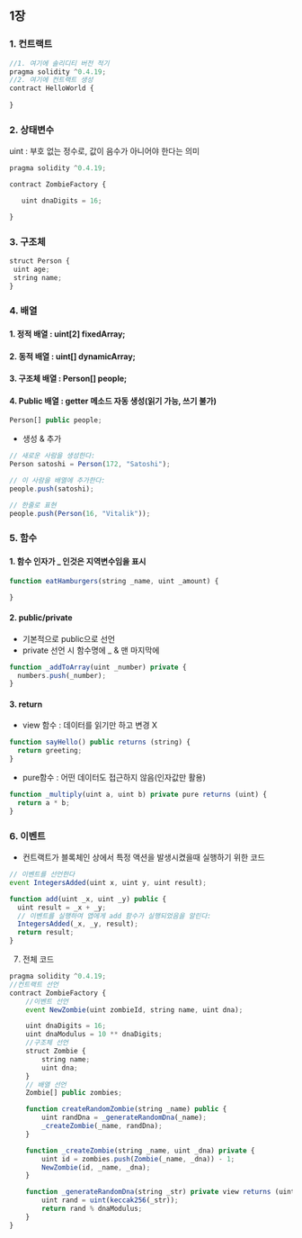 ## 1장
 
### 1. 컨트랙트
```javascript
//1. 여기에 솔리디티 버전 적기
pragma solidity ^0.4.19;
//2. 여기에 컨트랙트 생성
contract HelloWorld {
    
}
```

### 2. 상태변수
 uint : 부호 없는 정수로, 값이 음수가 아니어야 한다는 의미
 ```javascript
 pragma solidity ^0.4.19;

contract ZombieFactory {

    uint dnaDigits = 16;

}
```

### 3. 구조체
 ```javascript
struct Person {
  uint age;
  string name;
}
```

### 4. 배열
#### 1. 정적 배열 : uint[2] fixedArray;
#### 2. 동적 배열 : uint[] dynamicArray;
#### 3. 구조체 배열 : Person[] people;
#### 4. Public 배열 : getter 메소드 자동 생성(읽기 가능, 쓰기 불가)
```javascript
Person[] public people;
```
- 생성 & 추가
```javascript
// 새로운 사람을 생성한다:
Person satoshi = Person(172, "Satoshi");

// 이 사람을 배열에 추가한다:
people.push(satoshi);
```
```javascript
// 한줄로 표현
people.push(Person(16, "Vitalik"));
```


### 5. 함수
#### 1. 함수 인자가 _ 인것은 지역변수임을 표시
```javascript
function eatHamburgers(string _name, uint _amount) {

}
```
#### 2. public/private
- 기본적으로 public으로 선언
- private 선언 시 함수명에 _ & 맨 마지막에
```javascript
function _addToArray(uint _number) private {
  numbers.push(_number);
}
```

#### 3. return
- view 함수 : 데이터를 읽기만 하고 변경 X
```javascript
function sayHello() public returns (string) {
  return greeting;
}
```

- pure함수 : 어떤 데이터도 접근하지 않음(인자값만 활용)
```javascript
function _multiply(uint a, uint b) private pure returns (uint) {
  return a * b;
}
```

### 6. 이벤트
- 컨트랙트가 블록체인 상에서 특정 액션을 발생시켰을때 실행하기 위한 코드
```javascript
// 이벤트를 선언한다
event IntegersAdded(uint x, uint y, uint result);

function add(uint _x, uint _y) public {
  uint result = _x + _y;
  // 이벤트를 실행하여 앱에게 add 함수가 실행되었음을 알린다:
  IntegersAdded(_x, _y, result);
  return result;
}
```

7. 전체 코드
```javascript
pragma solidity ^0.4.19;
//컨트랙트 선언
contract ZombieFactory {
    //이벤트 선언
    event NewZombie(uint zombieId, string name, uint dna);

    uint dnaDigits = 16;
    uint dnaModulus = 10 ** dnaDigits;
    //구조체 선언
    struct Zombie {
        string name;
        uint dna;
    }
    // 배열 선언
    Zombie[] public zombies;

    function createRandomZombie(string _name) public {
        uint randDna = _generateRandomDna(_name);
        _createZombie(_name, randDna);
    }

    function _createZombie(string _name, uint _dna) private {
        uint id = zombies.push(Zombie(_name, _dna)) - 1;
        NewZombie(id, _name, _dna);
    }

    function _generateRandomDna(string _str) private view returns (uint) {
        uint rand = uint(keccak256(_str));
        return rand % dnaModulus;
    }
}
```